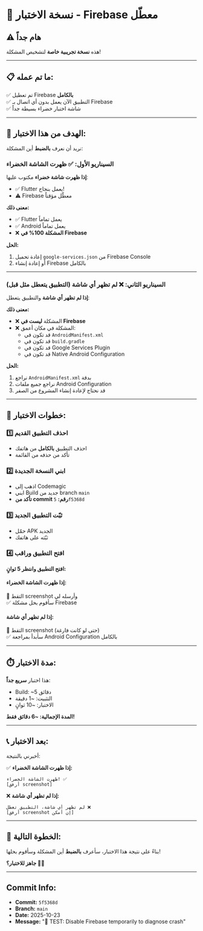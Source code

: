 # 🧪 نسخة الاختبار - Firebase معطّل

## ⚠️ هام جداً

هذه **نسخة تجريبية خاصة** لتشخيص المشكلة!

---

## 📋 ما تم عمله:

✅ تم تعطيل Firebase **بالكامل**  
✅ التطبيق الآن يعمل بدون أي اتصال بـ Firebase  
✅ شاشة اختبار خضراء بسيطة جداً  

---

## 🎯 الهدف من هذا الاختبار:

نريد أن نعرف **بالضبط** أين المشكلة:

### السيناريو الأول: ✅ ظهرت الشاشة الخضراء

**إذا ظهرت شاشة خضراء** مكتوب عليها:
- ✅ Flutter يعمل بنجاح!
- ⚠️ Firebase معطّل مؤقتاً

**معنى ذلك:**
- ✅ Flutter يعمل تماماً
- ✅ Android يعمل تماماً
- ❌ **المشكلة 100% في Firebase**

**الحل:**
1. إعادة تحميل `google-services.json` من Firebase Console
2. أو إعادة إنشاء Firebase بالكامل

---

### السيناريو الثاني: ❌ لم تظهر أي شاشة (التطبيق يتعطل مثل قبل)

**إذا لم تظهر أي شاشة** والتطبيق يتعطل:

**معنى ذلك:**
- ❌ المشكلة **ليست في Firebase**
- ❌ المشكلة في مكان أعمق:
  - قد تكون في `AndroidManifest.xml`
  - قد تكون في `build.gradle`
  - قد تكون في Google Services Plugin
  - قد تكون في Native Android Configuration

**الحل:**
1. نراجع `AndroidManifest.xml` بدقة
2. نراجع جميع ملفات Android Configuration
3. قد نحتاج لإعادة إنشاء المشروع من الصفر

---

## 🚀 خطوات الاختبار:

### 1️⃣ احذف التطبيق القديم
- احذف التطبيق **بالكامل** من هاتفك
- تأكد من حذفه من القائمة

### 2️⃣ ابني النسخة الجديدة
- اذهب إلى Codemagic
- ابني Build جديد من branch `main`
- **تأكد من commit رقم:** `5f5368d`

### 3️⃣ ثبّت التطبيق الجديد
- حمّل APK الجديد
- ثبّته على هاتفك

### 4️⃣ افتح التطبيق وراقب

**افتح التطبيق وانتظر 5 ثوانٍ:**

#### إذا ظهرت الشاشة الخضراء:
📱 التقط screenshot وأرسله لي  
✅ سأقوم بحل مشكلة Firebase

#### إذا لم تظهر أي شاشة:
📱 التقط screenshot (حتى لو كانت فارغة)  
✅ سأبدأ بمراجعة Android Configuration بالكامل

---

## ⏱️ مدة الاختبار:

هذا اختبار **سريع جداً**:
- Build: ~5 دقائق
- التثبيت: ~1 دقيقة
- الاختبار: ~10 ثوانٍ

**المدة الإجمالية: ~6 دقائق فقط!**

---

## 📞 بعد الاختبار:

أخبرني بالنتيجة:

✅ **إذا ظهرت الشاشة الخضراء:**
```
ظهرت الشاشة الخضراء! ✅
[أرفق screenshot]
```

❌ **إذا لم تظهر أي شاشة:**
```
لم تظهر أي شاشة، التطبيق تعطل ❌
[أرفق screenshot إن أمكن]
```

---

## 🎯 الخطوة التالية:

بناءً على نتيجة هذا الاختبار، سأعرف **بالضبط** أين المشكلة وسأقوم بحلها!

**جاهز للاختبار؟ 💪🔥**

---

## Commit Info:
- **Commit:** `5f5368d`
- **Branch:** `main`
- **Date:** 2025-10-23
- **Message:** "🧪 TEST: Disable Firebase temporarily to diagnose crash"
